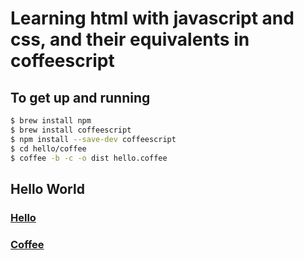 # Learning html with javascript and css, and their equivalents in coffeescript

## To get up and running

```bash
$ brew install npm
$ brew install coffeescript
$ npm install --save-dev coffeescript
$ cd hello/coffee
$ coffee -b -c -o dist hello.coffee

```

## Hello World

### [Hello](https://hayu.github.io/dyno/hello/js/index.html)

### [Coffee](https://hayu.github.io/dyno/hello/coffee/index.html)
